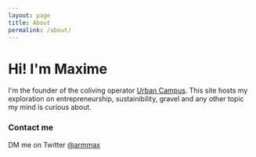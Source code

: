 ```yaml
---
layout: page
title: About
permalink: /about/
---
```


# Hi! I'm Maxime 

I'm the founder of the coliving operator [Urban Campus](https://www.urbancampus.com).
This site hosts my exploration on entrepreneurship, sustainibility, gravel and any other topic my mind is curious about.

### Contact me

DM me on Twitter [@armmax](https://twitter.com/armmax)

